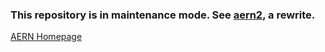 ### This repository is in maintenance mode. See [aern2](https://github.com/michalkonecny/aern2), a rewrite.

[AERN Homepage](http://michalkonecny.github.io/aern/_site/index.html)
